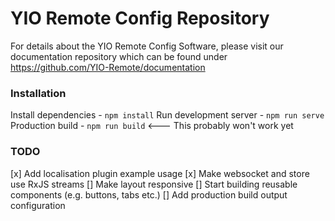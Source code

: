 # YIO Remote Config Repository

For details about the YIO Remote Config Software, please visit our documentation repository which can be found under
https://github.com/YIO-Remote/documentation

### Installation
Install dependencies - `npm install`
Run development server - `npm run serve`
Production build - `npm run build` <--- This probably won't work yet

### TODO
[x] Add localisation plugin example usage
[x] Make websocket and store use RxJS streams
[] Make layout responsive
[] Start building reusable components (e.g. buttons, tabs etc.)
[] Add production build output configuration